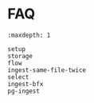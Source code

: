 # FAQ

```{toctree}
:maxdepth: 1

setup
storage
flow
ingest-same-file-twice
select
ingest-bfx
pg-ingest
```
